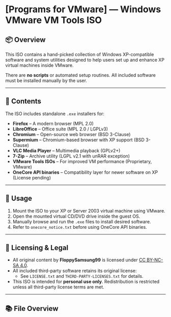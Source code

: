 # [Programs for VMware] — Windows VMware VM Tools ISO

## 📦 Overview

This ISO contains a hand-picked collection of Windows XP-compatible software and system utilities designed to help users set up and enhance XP virtual machines inside VMware.

There are **no scripts** or automated setup routines. All included software must be installed manually by the user.

---

## 📁 Contents

The ISO includes standalone `.exe` installers for:

- **Firefox** – A modern browser (MPL 2.0)
- **LibreOffice** – Office suite (MPL 2.0 / LGPLv3)
- **Chromium** – Open-source web browser (BSD 3-Clause)
- **Supermium** – Chromium-based browser with XP support (BSD 3-Clause)
- **VLC Media Player** – Multimedia playback (GPLv2+)
- **7-Zip** – Archive utility (LGPL v2.1 with unRAR exception)
- **VMware Tools ISOs** – For improved VM performance (Proprietary, VMware)
- **OneCore API binaries** – Compatibility layer for newer software on XP (License pending)

---

## 🔧 Usage

1. Mount the ISO to your XP or Server 2003 virtual machine using VMware.
2. Open the mounted virtual CD/DVD drive inside the guest OS.
3. Manually browse and run the `.exe` files to install desired software.
4. Refer to `onecore_notice.txt` before using OneCore API binaries.

---

## 🔐 Licensing & Legal

- All original content by **FloppySamsung99** is licensed under [CC BY-NC-SA 4.0](https://creativecommons.org/licenses/by-nc-sa/4.0/).
- All included third-party software retains its original license:
  - See `LICENSE.txt` and `THIRD-PARTY-LICENSES.txt` for details.
- This ISO is intended for **personal use only**. Redistribution is restricted unless all third-party license terms are met.

---

## 📚 File Overview

